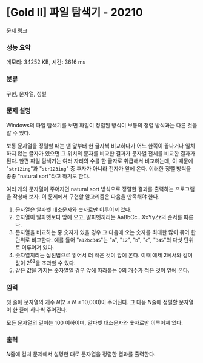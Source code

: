 # [Gold II] 파일 탐색기 - 20210 

[문제 링크](https://www.acmicpc.net/problem/20210) 

### 성능 요약

메모리: 34252 KB, 시간: 3616 ms

### 분류

구현, 문자열, 정렬

### 문제 설명

<p>Windows의 파일 탐색기를 보면 파일이 정렬된 방식이 보통의 정렬 방식과는 다른 것을 알 수 있다.</p>

<p>보통 문자열을 정렬할 때는 맨 앞부터 한 글자씩 비교하다가 어느 한쪽이 끝나거나 일치하지 않는 글자가 있으면 그 위치의 문자를 비교한 결과가 문자열 전체를 비교한 결과가 된다. 한편 파일 탐색기는 여러 자리의 수를 한 글자로 취급해서 비교하는데, 이 때문에 "<code>str12ing</code>"과 "<code>str123ing</code>" 중 후자가 아니라 전자가 앞에 온다. 이러한 정렬 방식을 종종 "natural sort"라고 하기도 한다.</p>

<p>여러 개의 문자열이 주어지면 natural sort 방식으로 정렬한 결과를 출력하는 프로그램을 작성해 보자. 이 문제에서 구현할 알고리즘은 다음을 만족해야 한다.</p>

<ol>
	<li>문자열은 알파벳 대소문자와 숫자로만 이루어져 있다.</li>
	<li>숫자열이 알파벳보다 앞에 오고, 알파벳끼리는 AaBbCc...XxYyZz의 순서를 따른다.</li>
	<li>문자열을 비교하는 중 숫자가 있을 경우 그 다음에 오는 숫자를 최대한 많이 묶어 한 단위로 비교한다. 예를 들어 "<code>a12bc345</code>"는 "<code>a</code>", "<code>12</code>", "<code>b</code>", "<code>c</code>", "<code>345</code>"의 다섯 단위로 이루어져 있다.</li>
	<li>숫자열끼리는 십진법으로 읽어서 더 작은 것이 앞에 온다. 이때 예제 2에서와 같이 값이 2<sup>63</sup>을 초과할 수 있다.</li>
	<li>같은 값을 가지는 숫자열일 경우 앞에 따라붙는 0의 개수가 적은 것이 앞에 온다.</li>
</ol>

### 입력 

 <p>첫 줄에 문자열의 개수 <em>N</em>(2 ≤ <em>N</em> ≤ 10,000)이 주어진다. 그 다음 <em>N</em>줄에 정렬할 문자열이 한 줄에 하나씩 주어진다.</p>

<p>모든 문자열의 길이는 100 이하이며, 알파벳 대소문자와 숫자로만 이루어져 있다.</p>

### 출력 

 <p><em>N</em>줄에 걸쳐 문제에서 설명한 대로 문자열을 정렬한 결과를 출력한다.</p>

